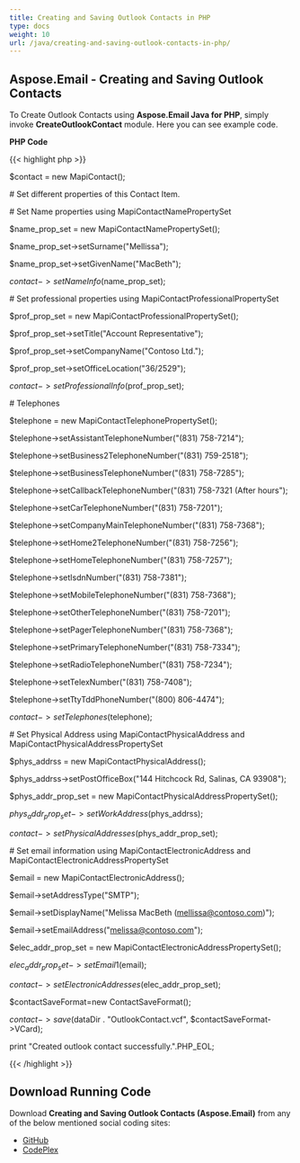 ```yaml
---
title: Creating and Saving Outlook Contacts in PHP
type: docs
weight: 10
url: /java/creating-and-saving-outlook-contacts-in-php/
---
```


## **Aspose.Email - Creating and Saving Outlook Contacts**
To Create Outlook Contacts using **Aspose.Email Java for PHP**, simply invoke **CreateOutlookContact** module. Here you can see example code.

**PHP Code**

{{< highlight php >}}

 $contact = new MapiContact();

\# Set different properties of this Contact Item.

\# Set Name properties using MapiContactNamePropertySet

$name_prop_set = new MapiContactNamePropertySet();

$name_prop_set->setSurname("Mellissa");

$name_prop_set->setGivenName("MacBeth");

$contact->setNameInfo($name_prop_set);

\# Set professional properties using MapiContactProfessionalPropertySet

$prof_prop_set = new MapiContactProfessionalPropertySet();

$prof_prop_set->setTitle("Account Representative");

$prof_prop_set->setCompanyName("Contoso Ltd.");

$prof_prop_set->setOfficeLocation("36/2529");

$contact->setProfessionalInfo($prof_prop_set);

\# Telephones

$telephone = new MapiContactTelephonePropertySet();

$telephone->setAssistantTelephoneNumber("(831) 758-7214");

$telephone->setBusiness2TelephoneNumber("(831) 759-2518");

$telephone->setBusinessTelephoneNumber("(831) 758-7285");

$telephone->setCallbackTelephoneNumber("(831) 758-7321 (After hours");

$telephone->setCarTelephoneNumber("(831) 758-7201");

$telephone->setCompanyMainTelephoneNumber("(831) 758-7368");

$telephone->setHome2TelephoneNumber("(831) 758-7256");

$telephone->setHomeTelephoneNumber("(831) 758-7257");

$telephone->setIsdnNumber("(831) 758-7381");

$telephone->setMobileTelephoneNumber("(831) 758-7368");

$telephone->setOtherTelephoneNumber("(831) 758-7201");

$telephone->setPagerTelephoneNumber("(831) 758-7368");

$telephone->setPrimaryTelephoneNumber("(831) 758-7334");

$telephone->setRadioTelephoneNumber("(831) 758-7234");

$telephone->setTelexNumber("(831) 758-7408");

$telephone->setTtyTddPhoneNumber("(800) 806-4474");

$contact->setTelephones($telephone);

\# Set Physical Address using MapiContactPhysicalAddress and MapiContactPhysicalAddressPropertySet

$phys_addrss = new MapiContactPhysicalAddress();

$phys_addrss->setPostOfficeBox("144 Hitchcock Rd, Salinas, CA 93908");

$phys_addr_prop_set = new MapiContactPhysicalAddressPropertySet();

$phys_addr_prop_set->setWorkAddress($phys_addrss);

$contact->setPhysicalAddresses($phys_addr_prop_set);

\# Set email information using MapiContactElectronicAddress and MapiContactElectronicAddressPropertySet

$email = new MapiContactElectronicAddress();

$email->setAddressType("SMTP");

$email->setDisplayName("Melissa MacBeth (mellissa@contoso.com)");

$email->setEmailAddress("melissa@contoso.com");

$elec_addr_prop_set = new MapiContactElectronicAddressPropertySet();

$elec_addr_prop_set->setEmail1($email);

$contact->setElectronicAddresses($elec_addr_prop_set);

$contactSaveFormat=new ContactSaveFormat();

$contact->save($dataDir . "OutlookContact.vcf", $contactSaveFormat->VCard);

print "Created outlook contact successfully.".PHP_EOL;

{{< /highlight >}}
## **Download Running Code**
Download **Creating and Saving Outlook Contacts (Aspose.Email)** from any of the below mentioned social coding sites:

- [GitHub](https://github.com/aspose-email/Aspose.Email-for-Java/blob/master/Plugins/Aspose_Email_Java_for_PHP/src/aspose/email/ProgrammingOutlook/WorkingWithOutlookMessageFiles/CreateOutlookContact.php)
- [CodePlex](https://asposeemailjavaphp.codeplex.com/SourceControl/latest#src/aspose/email/ProgrammingOutlook/WorkingWithOutlookMessageFiles/CreateOutlookContact.php)
